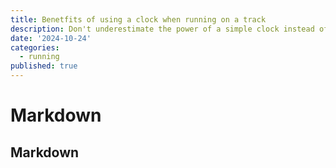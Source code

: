 ```yaml
---
title: Benetfits of using a clock when running on a track
description: Don't underestimate the power of a simple clock instead of relying on your GPS watch
date: '2024-10-24'
categories:
  - running
published: true
---
```


# Markdown

## Markdown
